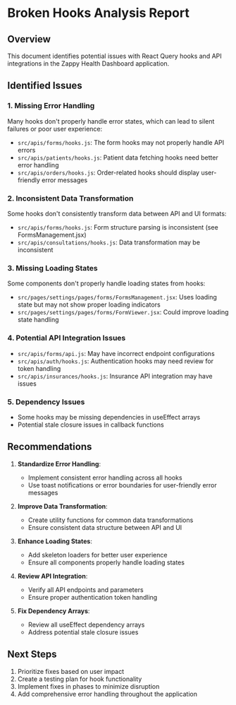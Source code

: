 # Broken Hooks Analysis Report

## Overview
This document identifies potential issues with React Query hooks and API integrations in the Zappy Health Dashboard application.

## Identified Issues

### 1. Missing Error Handling

Many hooks don't properly handle error states, which can lead to silent failures or poor user experience:

- `src/apis/forms/hooks.js`: The form hooks may not properly handle API errors
- `src/apis/patients/hooks.js`: Patient data fetching hooks need better error handling
- `src/apis/orders/hooks.js`: Order-related hooks should display user-friendly error messages

### 2. Inconsistent Data Transformation

Some hooks don't consistently transform data between API and UI formats:

- `src/apis/forms/hooks.js`: Form structure parsing is inconsistent (see FormsManagement.jsx)
- `src/apis/consultations/hooks.js`: Data transformation may be inconsistent

### 3. Missing Loading States

Some components don't properly handle loading states from hooks:

- `src/pages/settings/pages/forms/FormsManagement.jsx`: Uses loading state but may not show proper loading indicators
- `src/pages/settings/pages/forms/FormViewer.jsx`: Could improve loading state handling

### 4. Potential API Integration Issues

- `src/apis/forms/api.js`: May have incorrect endpoint configurations
- `src/apis/auth/hooks.js`: Authentication hooks may need review for token handling
- `src/apis/insurances/hooks.js`: Insurance API integration may have issues

### 5. Dependency Issues

- Some hooks may be missing dependencies in useEffect arrays
- Potential stale closure issues in callback functions

## Recommendations

1. **Standardize Error Handling**:
   - Implement consistent error handling across all hooks
   - Use toast notifications or error boundaries for user-friendly error messages

2. **Improve Data Transformation**:
   - Create utility functions for common data transformations
   - Ensure consistent data structure between API and UI

3. **Enhance Loading States**:
   - Add skeleton loaders for better user experience
   - Ensure all components properly handle loading states

4. **Review API Integration**:
   - Verify all API endpoints and parameters
   - Ensure proper authentication token handling

5. **Fix Dependency Arrays**:
   - Review all useEffect dependency arrays
   - Address potential stale closure issues

## Next Steps

1. Prioritize fixes based on user impact
2. Create a testing plan for hook functionality
3. Implement fixes in phases to minimize disruption
4. Add comprehensive error handling throughout the application
